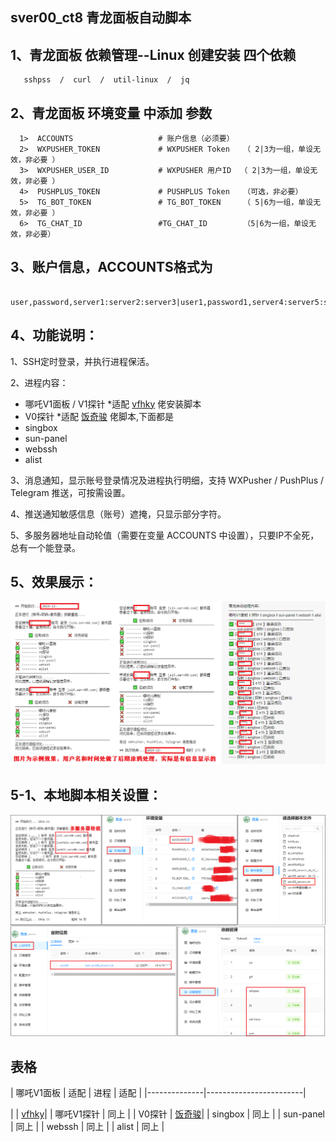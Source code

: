   ##  sver00_ct8  青龙面板自动脚本
  
  ## 1、青龙面板 依赖管理--Linux 创建安装 四个依赖
       sshpss  /  curl  /  util-linux  /  jq 
       
  ## 2、青龙面板 环境变量 中添加  参数
      1>  ACCOUNTS                   # 账户信息（必须要）
      2>  WXPUSHER_TOKEN             # WXPUSHER Token   （ 2|3为一组，单设无效，非必要 ）
      3>  WXPUSHER_USER_ID           # WXPUSHER 用户ID  （ 2|3为一组，单设无效，非必要 ）
      4>  PUSHPLUS_TOKEN             # PUSHPLUS Token   （可选，非必要）
      5>  TG_BOT_TOKEN               # TG_BOT_TOKEN     （ 5|6为一组，单设无效，非必要 ）
      6>  TG_CHAT_ID                 #TG_CHAT_ID        （5|6为一组，单设无效，非必要）

  ## 3、账户信息，ACCOUNTS格式为
       user,password,server1:server2:server3|user1,password1,server4:server5:server6
       
  ## 4、功能说明：
1、SSH定时登录，并执行进程保活。

2、进程内容：
- 哪吒V1面板 / V1探针    *适配 [vfhky](https://github.com/vfhky/serv00_ct8_nezha) 佬安装脚本
- V0探针               *适配 [饭奇骏](https://github.com/frankiejun/serv00-play) 佬脚本,下面都是
- singbox                   
- sun-panel                 
- webssh                    
- alist                     

3、消息通知，显示账号登录情况及进程执行明细，支持 WXPusher / PushPlus / Telegram 推送，可按需设置。

4、推送通知敏感信息（账号）遮掩，只显示部分字符。

5、多服务器地址自动轮值（需要在变量 ACCOUNTS 中设置），只要IP不全死，总有一个能登录。

  ## 5、效果展示：
![Image Description](https://github.com/ryty1/alist-log/blob/main/github_images/1.png?raw=true)

  ## 5-1、本地脚本相关设置：
  
![Image Description](https://github.com/ryty1/alist-log/blob/main/github_images/2.png?raw=true)

  ## 表格
|    哪吒V1面板    |     适配       |     进程      |     适配           |
|--------------|------------------------|

|      |       [vfhky](https://github.com/vfhky/serv00_ct8_nezha)|
| 哪吒V1探针     |       同上            |
| V0探针        |       [饭奇骏](https://github.com/frankiejun/serv00-play)|
| singbox       |       同上            |
| sun-panel     |       同上            |
| webssh        |       同上            |
| alist         |       同上            |
